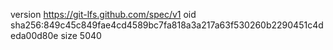 version https://git-lfs.github.com/spec/v1
oid sha256:849c45c849fae4cd4589bc7fa818a3a217a63f530260b2290451c4deda00d80e
size 5040
